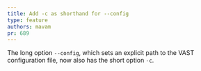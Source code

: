 ```yaml
---
title: Add -c as shorthand for --config
type: feature
authors: mavam
pr: 689
---
```


The long option `--config`, which sets an explicit path to the VAST
configuration file, now also has the short option `-c`.
